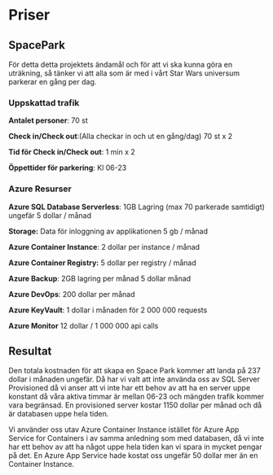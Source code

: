 # Priser

## SpacePark

För detta detta projektets ändamål och för att vi ska kunna göra en uträkning, så tänker vi att alla som är med i vårt Star Wars universum parkerar en gång per dag.

### Uppskattad trafik

**Antalet personer**: 70 st

**Check in/Check out**:(Alla checkar in och ut en gång/dag) 70 st x 2

**Tid för Check in/Check out**: 1 min x 2

**Öppettider för parkering**: Kl 06-23

### Azure Resurser

**Azure SQL Database Serverless**: 1GB Lagring (max 70 parkerade samtidigt) ungefär 5 dollar / månad

**Storage:** Data för inloggning av applikationen 5 gb / månad

**Azure Container Instance**: 2 dollar per instance / månad

**Azure Container Registry:** 5 dollar per registry / månad

**Azure Backup**: 2GB lagring per månad 5 dollar månad

**Azure DevOps**: 200 dollar per månad

**Azure KeyVault**: 1 dollar i månaden för 2 000 000 requests

**Azure Monitor** 12 dollar / 1 000 000 api calls



## Resultat

Den totala kostnaden för att skapa en Space Park kommer att landa på 237 dollar i månaden ungefär. Då har vi valt att inte använda oss av SQL Server Provisioned då vi anser att vi inte har ett behov av att ha en server uppe konstant då våra aktiva timmar är mellan 06-23 och mängden trafik kommer vara begränsad. En provisioned server kostar 1150 dollar per månad och då är databasen uppe hela tiden.

Vi använder oss utav Azure Container Instance istället för Azure App Service for Containers i av samma anledning som med databasen, då vi inte har ett behov av att ha något uppe hela tiden kan vi spara in mycket pengar på det. En Azure App Service hade kostat oss ungefär 50 dollar mer än en Container Instance.